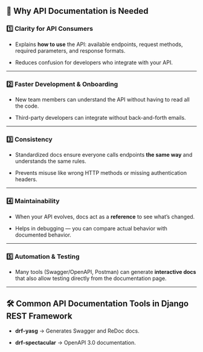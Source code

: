 
## 📌 Why API Documentation is Needed

### 1️⃣ **Clarity for API Consumers**

- Explains **how to use** the API: available endpoints, request methods, required parameters, and response formats.
    
- Reduces confusion for developers who integrate with your API.

---

### 2️⃣ **Faster Development & Onboarding**

- New team members can understand the API without having to read all the code.
    
- Third-party developers can integrate without back-and-forth emails.

---

### 3️⃣ **Consistency**

- Standardized docs ensure everyone calls endpoints **the same way** and understands the same rules.
    
- Prevents misuse like wrong HTTP methods or missing authentication headers.
---

### 4️⃣ **Maintainability**

- When your API evolves, docs act as a **reference** to see what’s changed.
    
- Helps in debugging — you can compare actual behavior with documented behavior.
---

### 5️⃣ **Automation & Testing**

- Many tools (Swagger/OpenAPI, Postman) can generate **interactive docs** that also allow testing directly from the documentation page.
---

## 🛠 Common API Documentation Tools in Django REST Framework

- **drf-yasg** → Generates Swagger and ReDoc docs.
    
- **drf-spectacular** → OpenAPI 3.0 documentation.

